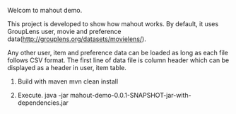 Welcom to mahout demo.

This project is developed to show how mahout works.
By default, it uses GroupLens user, movie and preference data(http://grouplens.org/datasets/movielens/).

Any other user, item and preference data can be loaded as long as each file follows CSV format.
The first line of data file is column header which can be displayed as a header in user, item table.


1. Build with maven
mvn clean install

2. Execute.
java -jar mahout-demo-0.0.1-SNAPSHOT-jar-with-dependencies.jar
